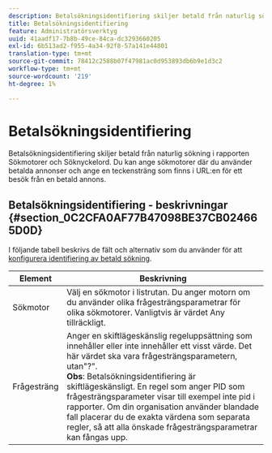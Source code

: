 ```yaml
---
description: Betalsökningsidentifiering skiljer betald från naturlig sökning i rapporten Sökmotorer och Söknyckelord. Du kan ange sökmotorer där du använder betalda annonser och ange en teckensträng som finns i URL:en för ett besök från en betald annons.
title: Betalsökningsidentifiering
feature: Administratörsverktyg
uuid: 41aadf17-7b8b-49ce-84ca-dc3293660205
exl-id: 6b513ad2-f955-4a34-92f8-57a141e44801
translation-type: tm+mt
source-git-commit: 78412c2588b07f47981ac0d953893db6b9e1d3c2
workflow-type: tm+mt
source-wordcount: '219'
ht-degree: 1%

---
```


# Betalsökningsidentifiering

Betalsökningsidentifiering skiljer betald från naturlig sökning i rapporten Sökmotorer och Söknyckelord. Du kan ange sökmotorer där du använder betalda annonser och ange en teckensträng som finns i URL:en för ett besök från en betald annons.

## Betalsökningsidentifiering - beskrivningar {#section_0C2CFA0AF77B47098BE37CB024665D0D}

I följande tabell beskrivs de fält och alternativ som du använder för att [konfigurera identifiering av betald sökning](/help/admin/admin/paid-search-detection/t-paid-search-detection.md).

| Element | Beskrivning |
|--- |--- |
| Sökmotor | Välj en sökmotor i listrutan. Du anger motorn om du använder olika frågesträngsparametrar för olika sökmotorer. Vanligtvis är värdet Any tillräckligt. |
| Frågesträng | Anger en skiftlägeskänslig regeluppsättning som innehåller eller inte innehåller ett visst värde. Det här värdet ska vara frågesträngsparametern, utan&quot;?&quot;. <br>**Obs**: Betalsökningsidentifiering är skiftlägeskänsligt. En regel som anger PID som frågesträngsparameter visar till exempel inte pid i rapporter. Om din organisation använder blandade fall placerar du de exakta värdena som separata regler, så att alla önskade frågesträngsparametrar kan fångas upp.</br> |

